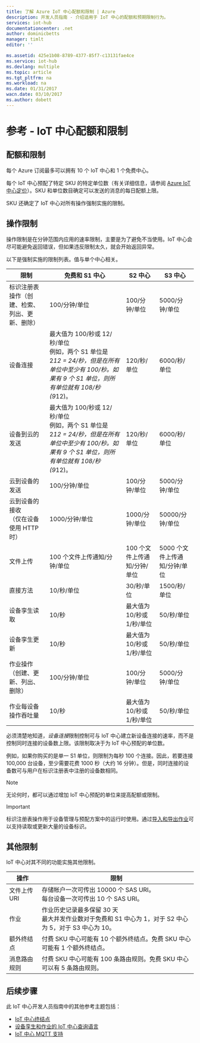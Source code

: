 ```yaml
---
title: 了解 Azure IoT 中心配额和限制 | Azure
description: 开发人员指南 - 介绍适用于 IoT 中心的配额和预期限制行为。
services: iot-hub
documentationcenter: .net
author: dominicbetts
manager: timlt
editor: ''

ms.assetid: 425e1b08-8789-4377-85f7-c13131fae4ce
ms.service: iot-hub
ms.devlang: multiple
ms.topic: article
ms.tgt_pltfrm: na
ms.workload: na
ms.date: 01/31/2017
wacn.date: 03/10/2017
ms.author: dobett
---
```


# 参考 - IoT 中心配额和限制

## 配额和限制
每个 Azure 订阅最多可以拥有 10 个 IoT 中心和 1 个免费中心。

每个 IoT 中心预配了特定 SKU 的特定单位数（有关详细信息，请参阅 [Azure IoT 中心定价][lnk-pricing]）。SKU 和单位数目确定可以发送的消息的每日配额上限。

SKU 还确定了 IoT 中心对所有操作强制实施的限制。

## 操作限制
操作限制是在分钟范围内应用的速率限制，主要是为了避免不当使用。IoT 中心会尽可能避免返回错误，但如果违反限制太久，就会开始返回异常。

以下是强制实施的限制列表。值与单个中心相关。

| 限制 | 免费和 S1 中心 | S2 中心 | S3 中心 | 
| -------- | ------- | ------- | ------- |
| 标识注册表操作（创建、检索、列出、更新、删除） | 100/分钟/单位 | 100/分钟/单位 | 5000/分钟/单位 |
| 设备连接 | 最大值为 100/秒或 12/秒/单位<br/>例如，两个 S1 单位是 2*12 = 24/秒，但是在所有单位中至少有 100/秒。如果有 9 个 S1 单位，则所有单位就有 108/秒 (9*12)。 | 120/秒/单位 | 6000/秒/单位 |
| 设备到云的发送 | 最大值为 100/秒或 12/秒/单位<br/>例如，两个 S1 单位是 2*12 = 24/秒，但是在所有单位中至少有 100/秒。如果有 9 个 S1 单位，则所有单位就有 108/秒 (9*12)。 | 120/秒/单位 | 6000/秒/单位 |
| 云到设备的发送 | 100/分钟/单位 | 100/分钟/单位 | 5000/分钟/单位 |
| 云到设备的接收 <br/>（仅在设备使用 HTTP 时）| 1000/分钟/单位 | 1000/分钟/单位| 50000/分钟/单位 |
| 文件上传 | 100 个文件上传通知/分钟/单位 | 100 个文件上传通知/分钟/单位 | 5000 个文件上传通知/分钟/单位 |
| 直接方法 | 10/秒/单位 | 30/秒/单位 | 1500/秒/单位 | 
| 设备孪生读取 | 10/秒 | 最大值为 10/秒或 1/秒/单位 | 50/秒/单位 |
| 设备孪生更新 | 10/秒 | 最大值为 10/秒或 1/秒/单位 | 50/秒/单位 |
| 作业操作<br/>（创建、更新、列出、删除） | 100/分钟/单位 | 100/分钟/单位 | 5000/分钟/单位 |
| 作业每设备操作吞吐量 | 10/秒 | 最大值为 10/秒或 1/秒/单位 | 50/秒/单位 |

必须清楚地知道，*设备连接*限制控制可与 IoT 中心建立新设备连接的速率，而不是控制同时连接的设备数上限。该限制取决于为 IoT 中心预配的单位数。

例如，如果你购买的是单一 S1 单位，则限制为每秒 100 个连接。因此，若要连接 100,000 台设备，至少需要花费 1000 秒（大约 16 分钟）。但是，同时连接的设备数可与用户在标识注册表中注册的设备数相同。

>[!NOTE]
> 无论何时，都可以通过增加 IoT 中心预配的单位来提高配额或限制。

>[!IMPORTANT]
> 标识注册表操作用于设备管理与预配方案中的运行时使用。通过[导入和导出作业][lnk-importexport]可以支持读取或更新大量的设备标识。

## 其他限制

IoT 中心对其不同的功能实施其他限制。

| 操作 | 限制 |
| --------- | ----- |
| 文件上传 URI | 存储帐户一次可传出 10000 个 SAS URI。<br/>每台设备一次可传出 10 个 SAS URI。 |
| 作业 | 作业历史记录最多保留 30 天<br/>最大并发作业数对于免费和 S1 中心为 1，对于 S2 中心为 5，对于 S3 中心为 10。 |
| 额外终结点 | 付费 SKU 中心可能有 10 个额外终结点。免费 SKU 中心可能有 1 个额外终结点。 |
| 消息路由规则 | 付费 SKU 中心可能有 100 条路由规则。免费 SKU 中心可以有 5 条路由规则。 |

## 后续步骤

此 IoT 中心开发人员指南中的其他参考主题包括：

- [IoT 中心终结点][lnk-devguide-endpoints]
- [设备孪生和作业的 IoT 中心查询语言][lnk-devguide-query]
- [IoT 中心 MQTT 支持][lnk-devguide-mqtt]

[lnk-pricing]: https://www.azure.cn/pricing/details/iot-hub
[lnk-throttle-blog]: https://azure.microsoft.com/blog/iot-hub-throttling-and-you/
[lnk-importexport]: ./iot-hub-devguide-identity-registry.md#import-and-export-device-identities

[lnk-devguide-endpoints]: ./iot-hub-devguide-endpoints.md
[lnk-devguide-query]: ./iot-hub-devguide-query-language.md
[lnk-devguide-mqtt]: ./iot-hub-mqtt-support.md

<!---HONumber=Mooncake_0306_2017-->
<!--Update_Description:update wording-->